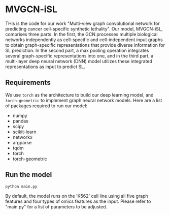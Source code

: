# MVGCN-iSL

 THis is the code for our work "Multi-view graph convolutional network for predicting cancer cell-specific synthetic lethality". Our model, MVGCN-iSL, comprises three parts. In the first, the GCN processes multiple biological networks independently as cell-specific and cell-independent input graphs to obtain graph-specific representations that provide diverse information for SL prediction. In the second part, a max pooling operation integrates several graph-specific representations into one, and in the third part, a multi-layer deep neural network (DNN) model utilizes these integrated representations as input to predict SL.

## Requirements

We use `torch` as the architecture to build our deep learning model, and `torch-geometric` to implement graph neural network models. Here are a list of packages required to run our model:

- numpy
- pandas
- scipy
- scikit-learn
- networkx
- argparse
- tqdm
- torch
- torch-geometric

## Run the model

```
python main.py
```

By default, the model runs on the 'K562' cell line using all five graph features and four types of omics features as the input.
Please refer to "main.py" for a list of parameters to be adjusted.
